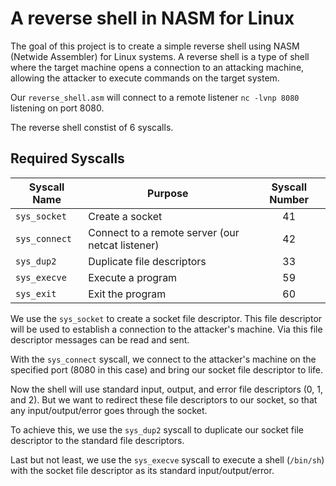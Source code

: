 # A reverse shell in NASM for Linux

The goal of this project is to create a simple reverse shell using NASM (Netwide Assembler) for Linux systems. A reverse shell is a type of shell where the target machine opens a connection to an attacking machine, allowing the attacker to execute commands on the target system.

Our `reverse_shell.asm` will connect to a remote listener `nc -lvnp 8080` listening on port 8080.

The reverse shell constist of 6 syscalls.

## Required Syscalls

| Syscall Name  | Purpose                                          | Syscall Number |
| ------------- | ------------------------------------------------ | :------------: |
| `sys_socket`  | Create a socket                                  |       41       |
| `sys_connect` | Connect to a remote server (our netcat listener) |       42       |
| `sys_dup2`    | Duplicate file descriptors                       |       33       |
| `sys_execve`  | Execute a program                                |       59       |
| `sys_exit`    | Exit the program                                 |       60       |

We use the `sys_socket` to create a socket file descriptor. This file descriptor will be used to establish a connection to the attacker's machine. Via this file descriptor messages can be read and sent.

With the `sys_connect` syscall, we connect to the attacker's machine on the specified port (8080 in this case) and bring our socket file descriptor to life.

Now the shell will use standard input, output, and error file descriptors (0, 1, and 2). But we want to redirect these file descriptors to our socket, so that any input/output/error goes through the socket.

To achieve this, we use the `sys_dup2` syscall to duplicate our socket file descriptor to the standard file descriptors.

Last but not least, we use the `sys_execve` syscall to execute a shell (`/bin/sh`) with the socket file descriptor as its standard input/output/error.
